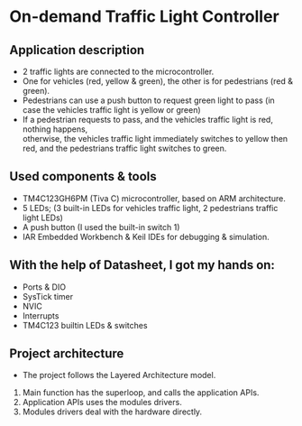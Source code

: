 # On-demand Traffic Light Controller

## Application description
- 2 traffic lights are connected to the microcontroller.
- One for vehicles (red, yellow & green), the other is for pedestrians (red & green).
- Pedestrians can use a push button to request green light to pass (in case the vehicles traffic light is yellow or green)
- If a pedestrian requests to pass, and the vehicles traffic light is red, nothing happens,  
otherwise, the vehicles traffic light immediately switches to yellow then red, and the pedestrians traffic light switches to green.

## Used components & tools
- TM4C123GH6PM (Tiva C) microcontroller, based on ARM architecture.
- 5 LEDs; (3 built-in LEDs for vehicles traffic light, 2 pedestrians traffic light LEDs)
- A push button (I used the built-in switch 1)
- IAR Embedded Workbench & Keil IDEs for debugging & simulation.

## With the help of Datasheet, I got my hands on:
- Ports & DIO
- SysTick timer
- NVIC
- Interrupts
- TM4C123 builtin LEDs & switches

## Project architecture
- The project follows the Layered Architecture model.
1. Main function has the superloop, and calls the application APIs.
2. Application APIs uses the modules drivers.
3. Modules drivers deal with the hardware directly.

